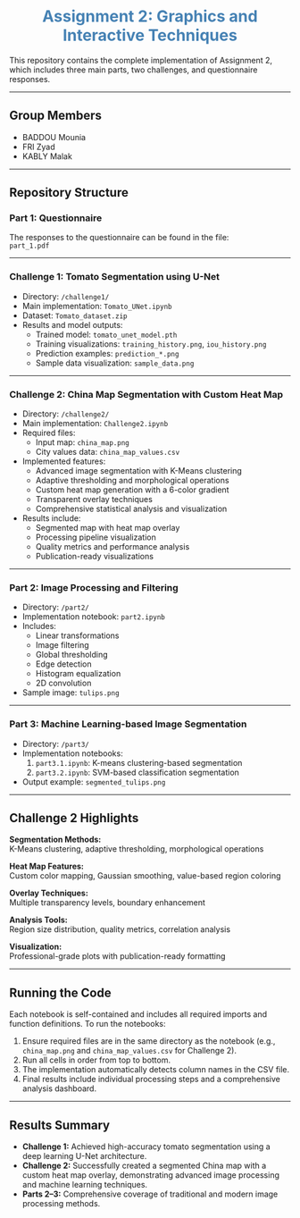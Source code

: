 <h1 align="center" style="color: #4682B4;">Assignment 2: Graphics and Interactive Techniques</h1>

This repository contains the complete implementation of Assignment 2, which includes three main parts, two challenges, and questionnaire responses.

---

## Group Members

- BADDOU Mounia  
- FRI Zyad  
- KABLY Malak  

---

## Repository Structure

### Part 1: Questionnaire

The responses to the questionnaire can be found in the file:  
`part_1.pdf`

---

### Challenge 1: Tomato Segmentation using U-Net

- Directory: `/challenge1/`  
- Main implementation: `Tomato_UNet.ipynb`  
- Dataset: `Tomato_dataset.zip`  
- Results and model outputs:  
  - Trained model: `tomato_unet_model.pth`  
  - Training visualizations: `training_history.png`, `iou_history.png`  
  - Prediction examples: `prediction_*.png`  
  - Sample data visualization: `sample_data.png`  

---

### Challenge 2: China Map Segmentation with Custom Heat Map

- Directory: `/challenge2/`  
- Main implementation: `Challenge2.ipynb`  
- Required files:  
  - Input map: `china_map.png`  
  - City values data: `china_map_values.csv`  
- Implemented features:  
  - Advanced image segmentation with K-Means clustering  
  - Adaptive thresholding and morphological operations  
  - Custom heat map generation with a 6-color gradient  
  - Transparent overlay techniques  
  - Comprehensive statistical analysis and visualization  
- Results include:  
  - Segmented map with heat map overlay  
  - Processing pipeline visualization  
  - Quality metrics and performance analysis  
  - Publication-ready visualizations  

---

### Part 2: Image Processing and Filtering

- Directory: `/part2/`  
- Implementation notebook: `part2.ipynb`  
- Includes:  
  - Linear transformations  
  - Image filtering  
  - Global thresholding  
  - Edge detection  
  - Histogram equalization  
  - 2D convolution  
- Sample image: `tulips.png`  

---

### Part 3: Machine Learning-based Image Segmentation

- Directory: `/part3/`  
- Implementation notebooks:  
  1. `part3.1.ipynb`: K-means clustering-based segmentation  
  2. `part3.2.ipynb`: SVM-based classification segmentation  
- Output example: `segmented_tulips.png`  

---




## Challenge 2 Highlights

**Segmentation Methods:**  
K-Means clustering, adaptive thresholding, morphological operations  

**Heat Map Features:**  
Custom color mapping, Gaussian smoothing, value-based region coloring  

**Overlay Techniques:**  
Multiple transparency levels, boundary enhancement  

**Analysis Tools:**  
Region size distribution, quality metrics, correlation analysis  

**Visualization:**  
Professional-grade plots with publication-ready formatting  

---

## Running the Code

Each notebook is self-contained and includes all required imports and function definitions. To run the notebooks:

1. Ensure required files are in the same directory as the notebook (e.g., `china_map.png` and `china_map_values.csv` for Challenge 2).  
2. Run all cells in order from top to bottom.  
3. The implementation automatically detects column names in the CSV file.  
4. Final results include individual processing steps and a comprehensive analysis dashboard.

---

## Results Summary

- **Challenge 1:** Achieved high-accuracy tomato segmentation using a deep learning U-Net architecture.  
- **Challenge 2:** Successfully created a segmented China map with a custom heat map overlay, demonstrating advanced image processing and machine learning techniques.  
- **Parts 2–3:** Comprehensive coverage of traditional and modern image processing methods.

